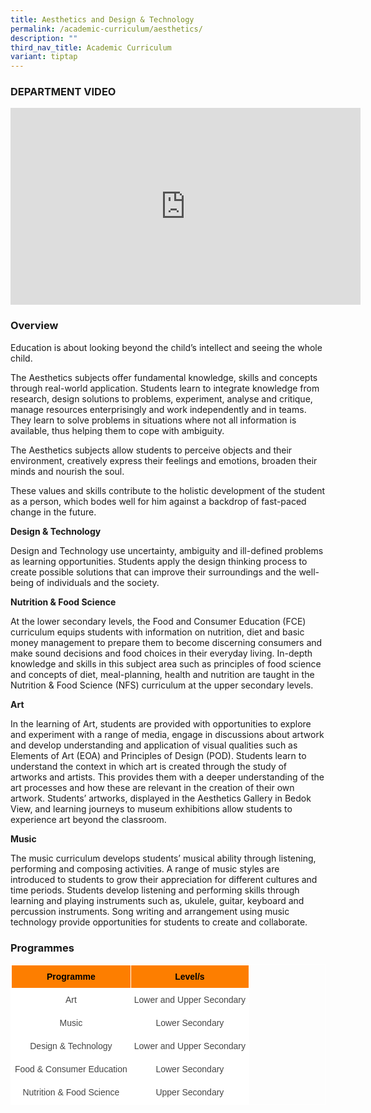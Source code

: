 ```yaml
---
title: Aesthetics and Design & Technology
permalink: /academic-curriculum/aesthetics/
description: ""
third_nav_title: Academic Curriculum
variant: tiptap
---
```

### DEPARTMENT VIDEO

<div class="bp-youtube">

<iframe width="560" height="315" src="https://www.youtube.com/embed/zl9YLRc8Q0o" title="YouTube video player" frameborder="0" allow="accelerometer; autoplay; clipboard-write; encrypted-media; gyroscope; picture-in-picture" allowfullscreen=""></iframe>

</div>

### Overview

Education is about looking beyond the child’s intellect and seeing the whole child. 


The Aesthetics subjects offer fundamental knowledge, skills and concepts through real-world application. Students learn to integrate knowledge from research, design solutions to problems, experiment, analyse and critique, manage resources enterprisingly and work independently and in teams. They learn to solve problems in situations where not all information is available, thus helping them to cope with ambiguity. 

The Aesthetics subjects allow students to perceive objects and their environment, creatively express their feelings and emotions, broaden their minds and nourish the soul. 


These values and skills contribute to the holistic development of the student as a person, which bodes well for him against a backdrop of fast-paced change in the future.


**Design &amp; Technology**

Design and Technology use uncertainty, ambiguity and ill-defined problems as learning opportunities. Students apply the design thinking process to create possible solutions that can improve their surroundings and the well-being of individuals and the society.


**Nutrition &amp; Food Science**

At the lower secondary levels, the Food and Consumer Education (FCE) curriculum equips students with information on nutrition, diet and basic money management to prepare them to become discerning consumers and make sound decisions and food choices in their everyday living. In-depth knowledge and skills in this subject area such as principles of food science and concepts of diet, meal-planning, health and nutrition are taught in the Nutrition &amp; Food Science (NFS) curriculum at the upper secondary levels.


**Art**

In the learning of Art, students are provided with opportunities to explore and experiment with a range of media, engage in discussions about artwork and develop understanding and application of visual qualities such as Elements of Art (EOA) and Principles of Design (POD). 
Students learn to understand the context in which art is created through the study of artworks and artists. This provides them with a deeper understanding of the art processes and how these are relevant in the creation of their own artwork.
Students’ artworks, displayed in the Aesthetics Gallery in Bedok View, and learning journeys to museum exhibitions allow students to experience art beyond the classroom.


**Music**

The music curriculum develops students’ musical ability through listening, performing and composing activities. A range of music styles are introduced to students to grow their appreciation for different cultures and time periods. Students develop listening and performing skills through learning and playing instruments such as, ukulele, guitar, keyboard and percussion instruments. Song writing and arrangement using music technology provide opportunities for students to create and collaborate.


### Programmes

<style type="text/css">
.tg  {border-collapse:collapse;border-spacing:0;}
.tg td{border-color:black;border-style:solid;border-width:1px;font-family:Arial, sans-serif;font-size:14px;
  overflow:hidden;padding:10px 5px;word-break:normal;}
.tg th{border-color:black;border-style:solid;border-width:1px;font-family:Arial, sans-serif;font-size:14px;
  font-weight:normal;overflow:hidden;padding:10px 5px;word-break:normal;}
.tg .tg-ncov{background-color:#FFF;color:#454545;text-align:center;vertical-align:middle}
.tg .tg-t0cp{background-color:#FD7E00;color:#FFF;font-weight:bold;text-align:center;vertical-align:top}
</style>
<table style="border: 1px solid white" class="tg">
<thead>
  <tr>
    <th style="border: 1px solid white" class="tg-t0cp"><font color="#000000">Programme</font></th>
    <th style="border: 1px solid white" class="tg-t0cp"><font color="#000000">Level/s</font></th>
  </tr>
</thead>
<tbody>
  <tr>
    <td style="border: 1px solid white" class="tg-ncov">Art</td>
    <td style="border: 1px solid white" class="tg-ncov">Lower and Upper Secondary</td>
  </tr>
  <tr>
    <td style="border: 1px solid white" class="tg-ncov">Music</td>
    <td style="border: 1px solid white" class="tg-ncov">Lower Secondary</td>
  </tr>
  <tr>
    <td style="border: 1px solid white" class="tg-ncov">Design &amp; Technology<br></td>
    <td style="border: 1px solid white" class="tg-ncov">Lower and Upper Secondary<br></td>
  </tr>
  <tr>
    <td style="border: 1px solid white" class="tg-ncov">Food &amp; Consumer Education<br></td>
    <td style="border: 1px solid white" class="tg-ncov">Lower Secondary<br></td>
  </tr>
  <tr>
    <td style="border: 1px solid white" class="tg-ncov">Nutrition &amp; Food Science<br></td>
    <td style="border: 1px solid white" class="tg-ncov">Upper Secondary</td>
  </tr>
</tbody>
</table>